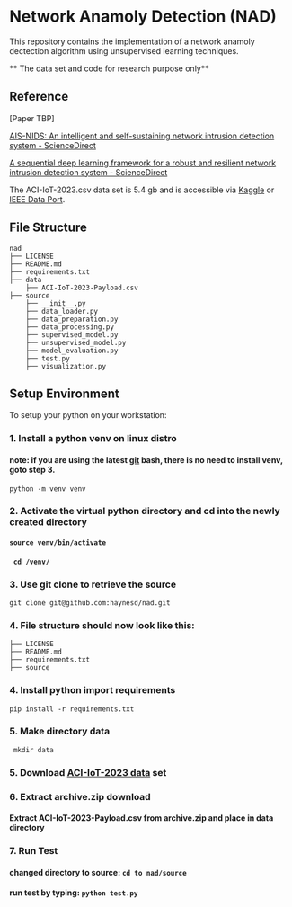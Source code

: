 # Network Anamoly Detection (NAD)

This repository contains the implementation of a network anamoly dectection algorithm using unsupervised learning techniques.  

** The data set and code for research purpose only**

## Reference
[Paper TBP]

[AIS-NIDS: An intelligent and self-sustaining network intrusion detection system - ScienceDirect](https://www.sciencedirect.com/science/article/abs/pii/S0167404824002876)

[A sequential deep learning framework for a robust and resilient network intrusion detection system - ScienceDirect](https://www.sciencedirect.com/science/article/pii/S0167404824002311?via%3Dihub)

The ACI-IoT-2023.csv data set is 5.4 gb and is accessible via [Kaggle](https://www.kaggle.com/datasets/emilynack/aci-iot-network-traffic-dataset-2023) or [IEEE Data Port](https://ieee-dataport.org/documents/aci-iot-network-traffic-dataset-2023).

## File Structure
```
nad
├── LICENSE
├── README.md
├── requirements.txt
├── data
    ├── ACI-IoT-2023-Payload.csv
├── source 
    ├── __init__.py
    ├── data_loader.py
    ├── data_preparation.py
    ├── data_processing.py
    ├── supervised_model.py
    ├── unsupervised_model.py
    ├── model_evaluation.py
    ├── test.py
    ├── visualization.py
```

## Setup Environment
To setup your python on your workstation:

### 1. Install a python venv on linux distro
#### note: if you are using the latest [git](https://git-scm.com/downloads) bash, there is no need to install venv, goto step 3.
```python -m venv venv```
### 2. Activate the virtual python directory and cd into the newly created directory
#### ```source venv/bin/activate```
#### ``` cd /venv/``` 
### 3. Use git clone to retrieve the source
``` git clone git@github.com:haynesd/nad.git ```
### 4. File structure should now look like this:
```
├── LICENSE
├── README.md
├── requirements.txt
├── source 
```
### 4. Install python import requirements
```pip install -r requirements.txt```
### 5. Make directory data
``` mkdir data```
### 5. Download [ACI-IoT-2023 data](https://www.kaggle.com/datasets/emilynack/aci-iot-network-traffic-dataset-2023) set 
### 6. Extract archive.zip download
#### Extract ACI-IoT-2023-Payload.csv from archive.zip and place in data directory
### 7. Run Test
#### changed directory to source: ```cd to nad/source```
#### run test by typing: ```python test.py```


